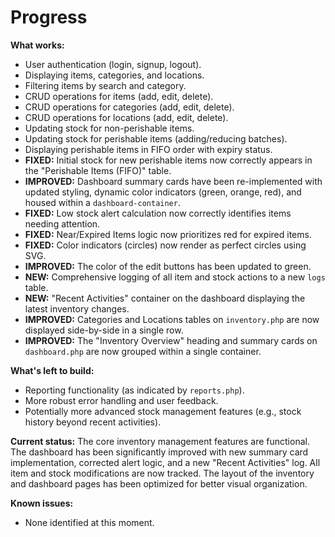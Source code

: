 # Progress

**What works:**
- User authentication (login, signup, logout).
- Displaying items, categories, and locations.
- Filtering items by search and category.
- CRUD operations for items (add, edit, delete).
- CRUD operations for categories (add, edit, delete).
- CRUD operations for locations (add, edit, delete).
- Updating stock for non-perishable items.
- Updating stock for perishable items (adding/reducing batches).
- Displaying perishable items in FIFO order with expiry status.
- **FIXED:** Initial stock for new perishable items now correctly appears in the "Perishable Items (FIFO)" table.
- **IMPROVED:** Dashboard summary cards have been re-implemented with updated styling, dynamic color indicators (green, orange, red), and housed within a `dashboard-container`.
- **FIXED:** Low stock alert calculation now correctly identifies items needing attention.
- **FIXED:** Near/Expired Items logic now prioritizes red for expired items.
- **FIXED:** Color indicators (circles) now render as perfect circles using SVG.
- **IMPROVED:** The color of the edit buttons has been updated to green.
- **NEW:** Comprehensive logging of all item and stock actions to a new `logs` table.
- **NEW:** "Recent Activities" container on the dashboard displaying the latest inventory changes.
- **IMPROVED:** Categories and Locations tables on `inventory.php` are now displayed side-by-side in a single row.
- **IMPROVED:** The "Inventory Overview" heading and summary cards on `dashboard.php` are now grouped within a single container.

**What's left to build:**
- Reporting functionality (as indicated by `reports.php`).
- More robust error handling and user feedback.
- Potentially more advanced stock management features (e.g., stock history beyond recent activities).

**Current status:**
The core inventory management features are functional. The dashboard has been significantly improved with new summary card implementation, corrected alert logic, and a new "Recent Activities" log. All item and stock modifications are now tracked. The layout of the inventory and dashboard pages has been optimized for better visual organization.

**Known issues:**
- None identified at this moment.
